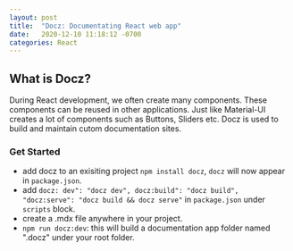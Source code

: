 ```yaml
---
layout: post
title:  "Docz: Documentating React web app"
date:   2020-12-10 11:18:12 -0700
categories: React
---
```


## What is Docz?
During React development, we often create many components. These components can be reused in other applications. Just like Material-UI creates a lot of components such as Buttons, Sliders etc. Docz is used to build and maintain cutom documentation sites. 

### Get Started
* add docz to an exisiting project `npm install docz`, `docz` will now appear in `package.json`. 
* add `docz: dev": "docz dev", docz:build": "docz build", "docz:serve": "docz build && docz serve"` in `package.json` under `scripts` block. 
* create a .mdx file anywhere in your project. 
* `npm run docz:dev`: this will build a documentation app folder named ".docz" under your root folder.